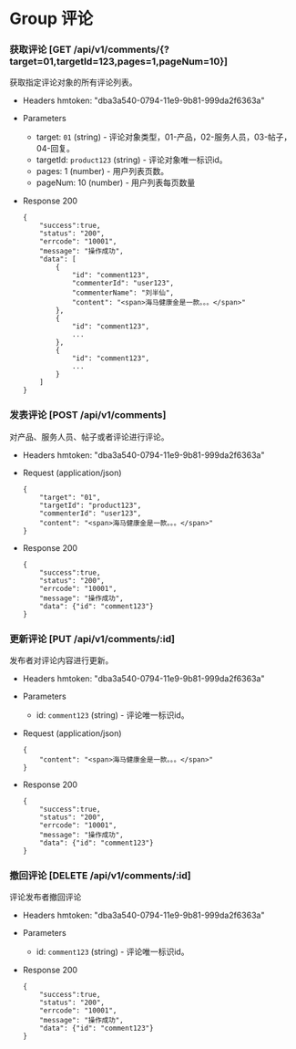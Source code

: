 # Group 评论

### 获取评论 [GET /api/v1/comments/{?target=01,targetId=123,pages=1,pageNum=10}]
获取指定评论对象的所有评论列表。

+ Headers
  hmtoken: "dba3a540-0794-11e9-9b81-999da2f6363a"

+ Parameters
  + target: `01` (string) - 评论对象类型，01-产品，02-服务人员，03-帖子，04-回复。
  + targetId: `product123` (string) - 评论对象唯一标识id。
  + pages: 1 (number) - 用户列表页数。
  + pageNum: 10 (number) - 用户列表每页数量

+ Response 200

      {
          "success":true,
          "status": "200",
          "errcode": "10001",
          "message": "操作成功",
          "data": [
              {
                  "id": "comment123",
                  "commenterId": "user123",
                  "commenterName": "刘半仙",
                  "content": "<span>海马健康金是一款。。。</span>"
              },
              {
                  "id": "comment123",
                  ...
              },
              {
                  "id": "comment123",
                  ...
              }
          ]
      }

### 发表评论 [POST /api/v1/comments]
对产品、服务人员、帖子或者评论进行评论。

+ Headers
  hmtoken: "dba3a540-0794-11e9-9b81-999da2f6363a"

+ Request (application/json)

      {
          "target": "01",
          "targetId": "product123",
          "commenterId": "user123",
          "content": "<span>海马健康金是一款。。。</span>"
      }

+ Response 200

      {
          "success":true,
          "status": "200",
          "errcode": "10001",
          "message": "操作成功",
          "data": {"id": "comment123"}
      }

### 更新评论 [PUT /api/v1/comments/:id]
发布者对评论内容进行更新。

+ Headers
  hmtoken: "dba3a540-0794-11e9-9b81-999da2f6363a"

+ Parameters
  + id: `comment123` (string) - 评论唯一标识id。

+ Request (application/json)

      {
          "content": "<span>海马健康金是一款。。。</span>"
      }
+ Response 200

      {
          "success":true,
          "status": "200",
          "errcode": "10001",
          "message": "操作成功",
          "data": {"id": "comment123"}
      }

### 撤回评论 [DELETE /api/v1/comments/:id]
评论发布者撤回评论

+ Headers
  hmtoken: "dba3a540-0794-11e9-9b81-999da2f6363a"

+ Parameters
  + id: `comment123` (string) - 评论唯一标识id。

+ Response 200

      {
          "success":true,
          "status": "200",
          "errcode": "10001",
          "message": "操作成功",
          "data": {"id": "comment123"}
      }
